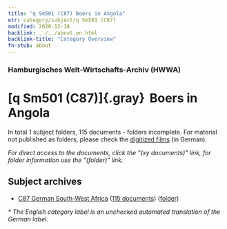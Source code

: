 ```yaml
---
title: "q Sm501 (C87) Boers in Angola"
etr: category/subject/q Sm501 (C87)
modified: 2020-12-18
backlink: ../../about.en.html
backlink-title: "Category Overview"
fn-stub: about
---
```


### Hamburgisches Welt-Wirtschafts-Archiv (HWWA)
# [q Sm501 (C87)]{.gray}&#8201; Boers in Angola&#160; 





In total 1 subject folders, 115 documents - folders incomplete.
For material not published as folders, please check the [digitized films](/film/h1_sh) (in German).

_For direct access to the documents, click the "(xy documents)" link, for folder information use the "(folder)" link._

## Subject archives


- [C87 German South-West Africa](../../../geo/about.en.html#C87) (<a href="https://dfg-viewer.de/show/?tx_dlf[id]=https://pm20.zbw.eu/mets/sh/1414xx/141450/1460xx/146020/public.mets.en.xml" target="_blank">115 documents</a>) ([folder](http://purl.org/pressemappe20/folder/sh/141450,146020))


_* The English category label is an unchecked automated translation of the German label._

